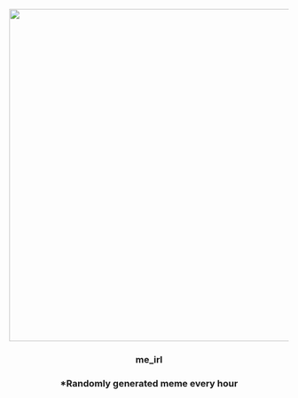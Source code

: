 <p align="center">
        <img src="https://i.imgur.com/U6sVgiu.jpg" width="600" height="600">
        </p>
        <h3 align="center">me_irl</h3>
        <h3 align="center">*Randomly generated meme every hour</h3>
    